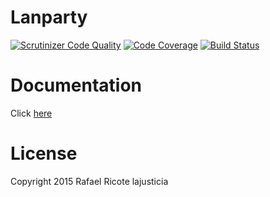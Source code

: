 # Lanparty
[![Scrutinizer Code Quality](https://scrutinizer-ci.com/g/rricote/Lanparty/badges/quality-score.png?b=master)](https://scrutinizer-ci.com/g/rricote/Lanparty/?branch=master)
[![Code Coverage](https://scrutinizer-ci.com/g/rricote/Lanparty/badges/coverage.png?b=master)](https://scrutinizer-ci.com/g/rricote/Lanparty/?branch=master)
[![Build Status](https://scrutinizer-ci.com/g/rricote/Lanparty/badges/build.png?b=master)](https://scrutinizer-ci.com/g/rricote/Lanparty/build-status/master)

# Documentation

Click [here](http://acacha.org/mediawiki/Usuari:Rafael/Crèdit_síntesi)

# License
Copyright 2015 Rafael Ricote lajusticia
